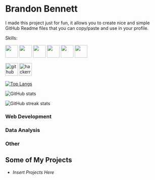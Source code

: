 # Brandon Bennett


I made this project just for fun, it allows you to create nice and simple GitHub Readme files that you can copy/paste and use in your profile.

Skills:

<img height="40" src="https://cdn.jsdelivr.net/gh/devicons/devicon@latest/icons/python/python-original.svg"> <img height="40" src="https://cdn.jsdelivr.net/gh/devicons/devicon@latest/icons/javascript/javascript-original.svg"> <img height="40" src="https://cdn.jsdelivr.net/gh/devicons/devicon@latest/icons/html5/html5-original.svg"> <img height="40" src="https://cdn.jsdelivr.net/gh/devicons/devicon@latest/icons/css3/css3-original.svg"> <img height="40" src="https://cdn.jsdelivr.net/gh/devicons/devicon@latest/icons/nodejs/nodejs-original-wordmark.svg"> <img height="40" src="https://cdn.jsdelivr.net/gh/devicons/devicon@latest/icons/npm/npm-original-wordmark.svg">


[<img src="https://cdn.jsdelivr.net/npm/simple-icons@3.0.1/icons/github.svg" alt="github" height="40">](https://github.com/BanditBob)  [<img src="https://cdn.jsdelivr.net/npm/simple-icons@3.0.1/icons/hackerrank.svg" alt="hackerrank" height="40">](https://www.hackerrank.com/profile/banditbob_1995)

[![Top Langs](https://github-readme-stats.vercel.app/api/top-langs/?username=BanditBob)](https://github.com/anuraghazra/github-readme-stats)

![GitHub stats](https://github-readme-stats.vercel.app/api?username=BanditBob&show_icons=true)

![GitHub streak stats](https://streak-stats.demolab.com/?user=BanditBob)


### Web Development

### Data Analysis

### Other




## Some of My Projects

- *Insert Projects Here*

